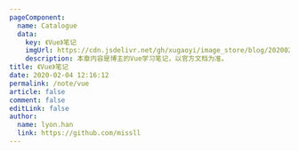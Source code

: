 ```yaml
---
pageComponent: 
  name: Catalogue
  data: 
    key: 《Vue》笔记
    imgUrl: https://cdn.jsdelivr.net/gh/xugaoyi/image_store/blog/20200204143633.png
    description: 本章内容是博主的Vue学习笔记，以官方文档为准。
title: 《Vue》笔记
date: 2020-02-04 12:16:12
permalink: /note/vue
article: false
comment: false
editLink: false
author: 
  name: lyon.han
  link: https://github.com/missll
---
```

